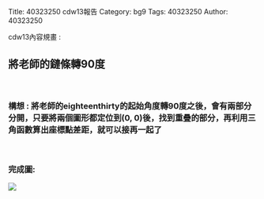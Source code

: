 Title: 40323250 cdw13報告 
Category: bg9 
Tags: 40323250 
Author: 40323250 

cdw13內容規畫 :  
<!-- PELICAN_END_SUMMARY -->
<h2>將老師的鏈條轉90度</h2>
<br/>
<h3>構想 : 將老師的eighteenthirty的起始角度轉90度之後，會有兩部分分開，只要將兩個圖形都定位到(0, 0)後，找到重疊的部分，再利用三角函數算出座標點差距，就可以接再一起了</h3>
<br/>
<h3>完成圖:</h3>
<img src="http://i.imgur.com/GrKllX7.png">  